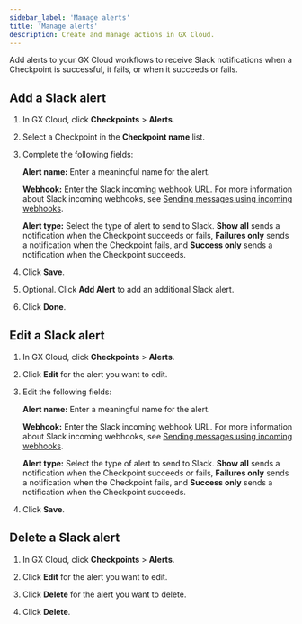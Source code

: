 ```yaml
---
sidebar_label: 'Manage alerts'
title: 'Manage alerts'
description: Create and manage actions in GX Cloud.
---
```


Add alerts to your GX Cloud workflows to receive Slack notifications when a Checkpoint is successful, it fails, or when it succeeds or fails.

## Add a Slack alert

1. In GX Cloud, click **Checkpoints** > **Alerts**.

2. Select a Checkpoint in the **Checkpoint name** list.

3. Complete the following fields:

    **Alert name:** Enter a meaningful name for the alert.

    **Webhook:** Enter the Slack incoming webhook URL. For more information about Slack incoming webhooks, see [Sending messages using incoming webhooks](https://api.slack.com/messaging/webhooks).

    **Alert type:** Select the type of alert to send to Slack. **Show all** sends a notification when the Checkpoint succeeds or fails, **Failures only** sends a notification when the Checkpoint fails, and **Success only** sends a notification when the Checkpoint succeeds. 

4. Click **Save**.

5. Optional. Click **Add Alert** to add an additional Slack alert.

6. Click **Done**.

## Edit a Slack alert

1. In GX Cloud, click **Checkpoints** > **Alerts**.

2. Click **Edit** for the alert you want to edit.

3. Edit the following fields:

    **Alert name:** Enter a meaningful name for the alert.

    **Webhook:** Enter the Slack incoming webhook URL. For more information about Slack incoming webhooks, see [Sending messages using incoming webhooks](https://api.slack.com/messaging/webhooks).

    **Alert type:** Select the type of alert to send to Slack. **Show all** sends a notification when the Checkpoint succeeds or fails, **Failures only** sends a notification when the Checkpoint fails, and **Success only** sends a notification when the Checkpoint succeeds. 

4. Click **Save**.

## Delete a Slack alert

1. In GX Cloud, click **Checkpoints** > **Alerts**.

2. Click **Edit** for the alert you want to edit.

3. Click **Delete** for the alert you want to delete.

4.  Click **Delete**.